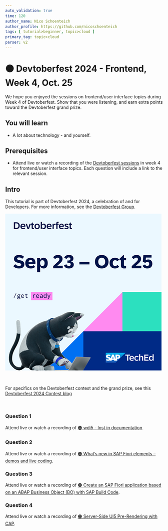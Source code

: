 ```yaml
---
auto_validation: true
time: 120
author_name: Nico Schoenteich
author_profile: https://github.com/nicoschoenteich
tags: [ tutorial>beginner, topic>cloud ]
primary_tag: topic>cloud
parser: v2
---
```


# 🟠 Devtoberfest 2024 - Frontend, Week 4, Oct. 25
<!-- description --> We hope you enjoyed the sessions on frontend/user interface topics during Week 4 of Devtoberfest. Show that you were listening, and earn extra points toward the Devtoberfest grand prize. 
 
## You will learn
- A lot about technology - and yourself.

## Prerequisites
- Attend live or watch a recording of the [Devtoberfest sessions](https://community.sap.com/t5/devtoberfest/eb-p/devtoberfest-events) in week 4 for frontend/user interface topics. Each question will include a link to the relevant session.


## Intro
This tutorial is part of Devtoberfest 2024, a celebration of and for Developers. For more information, see the [Devtoberfest Group](https://groups.community.sap.com/t5/devtoberfest/gh-p/Devtoberfest).

![Devtoberfest](promo-image-kasimir-square.png)

&nbsp;

For specifics on the Devtoberfest contest and the grand prize, see this [Devtoberfest 2024 Contest blog](https://community.sap.com/t5/devtoberfest-blog-posts/devtoberfest-2024-contest/ba-p/13781593)

&nbsp;

### Question 1 

Attend live or watch a recording of [🟠 wdi5 - lost in documentation](https://community.sap.com/t5/devtoberfest/wdi5-lost-in-documentation/ev-p/13794630).

### Question 2 

Attend live or watch a recording of [🟠 What’s new in SAP Fiori elements – demos and live coding](https://community.sap.com/t5/devtoberfest/what-s-new-in-sap-fiori-elements-demos-and-live-coding/ev-p/13803981).

### Question 3

Attend live or watch a recording of [🟠 Create an SAP Fiori application based on an ABAP Business Object (BO) with SAP Build Code](https://community.sap.com/t5/devtoberfest/create-an-sap-fiori-application-based-on-an-abap-business-object-bo-with/ev-p/13811979).

### Question 4

Attend live or watch a recording of [🟠 Server-Side UI5 Pre-Rendering with CAP](https://community.sap.com/t5/devtoberfest/server-side-ui5-pre-rendering-with-cap/ec-p/13882687#M862).

